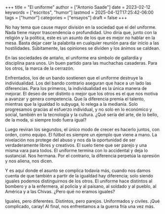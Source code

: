 +++
title = "El uniforme"
author = ["Antonio Saade"]
date = 2023-02-12
keywords = ["escritos", "humor"]
lastmod = 2025-04-12T17:25:42-06:00
tags = ["humor"]
categories = ["ensayos"]
draft = false
+++

No hay tema que cause mayor división en la sociedad que el del uniforme. Nada tiene mayor trascendencia o profundidad. Uno diría que, junto con la religión y la política, este es un asunto de los que es mejor no hablar en la mesa. Basta dejar caer la palabrita en cualquier reunión para dar inicio a las hostilidades. Súbitamente, las opiniones se dividen y los ánimos se caldean.

En las sociedades de antaño, el uniforme era símbolo de gallardía y disciplina para unos. Un buen partido para las muchachas casaderas. Para los otros, la marca de la cerrazón.

Enfrentados, los de un bando sostienen que el uniforme destruye la individualidad. Los del bando contrario aseguran que hace a un lado las diferencias. Para los primeros, la individualidad es la única manera de mejorar. El deseo de ser distinto o mejor que los otros es el que nos motiva a avanzar y genera competencia. Que la diferencia premia el talento, mientras que la igualdad lo subyuga, lo relega a la medianía. Solo progresamos gracias al esfuerzo individual, y no solo en lo económico y social, también en la tecnología y la cultura. ¿Qué sería del arte, de lo bello, de la moda, si siempre todo fuera igual?

Luego reviran los segundos, el único modo de crecer es hacerlo juntos, con orden, como equipo. El fútbol es siempre un ejemplo que viene a mano. La nivelación nos protege del abuso y nos da la oportunidad de ser verdaderamente libres y creativos. El suelo tiene que ser parejo y una misma vara para todos. El uniforme termina con lo accidental y deja lo sustancial. Nos hermana. Por el contrario, la diferencia perpetúa la opresión y nos aliena, nos dicen.

Y es aquí donde el asunto se complica todavía más, cuando nos damos cuenta de que también a partir de la igualdad hay diferencia; solo siendo iguales podemos distinguirnos de los otros. El uniforme hace distintos al bombero y a la enfermera, al policía y al paisano, al soldado y al pueblo, al América y a las Chivas. ¿Pero qué no eramos iguales?

Iguales, pero diferentes. Distintos, pero parejos. Uniformados y civiles. ¡Qué complicado, caray! Al final, nos enfrentamos a la guerra fría una vez más.
